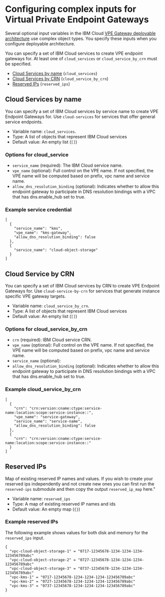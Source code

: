 # Configuring complex inputs for Virtual Private Endpoint Gateways

Several optional input variables in the IBM Cloud [VPE Gateway deployable architecture](https://cloud.ibm.com/catalog#deployable_architecture) use complex object types. You specify these inputs when you configure deployable architecture.

You can specify a set of IBM Cloud services to create VPE endpoint gateways for. At least one of `cloud_services` or `cloud_service_by_crn` must be specified.

- [Cloud Services by name](#cloud-services) (`cloud_services`)
- [Cloud Services by CRN](#cloud-service-by-crn) (`cloud_service_by_crn`)
- [Reserved IPs](#reserved-ips) (`reserved_ips`)

## Cloud Services by name <a name="cloud-services"></a>

You can specify a set of IBM Cloud services by service name to create VPE Endpoint Gateways for. Use `cloud-services` for services that offer general service endpoints.

- Variable name: `cloud_services`.
- Type: A list of objects that represent IBM Cloud services
- Default value: An empty list (`[]`)

### Options for cloud_service

- `service_name` (required): The IBM Cloud service name.
- `vpe_name` (optional): Full control on the VPE name. If not specified, the VPE name will be computed based on prefix, vpc name and service name.
- `allow_dns_resolution_binding` (optional): Indicates whether to allow this endpoint gateway to participate in DNS resolution bindings with a VPC that has dns.enable_hub set to true.

### Example service credential

```hcl
[
  {
    "service_name": "kms",
    "vpe_name": "kms-gateway",
    "allow_dns_resolution_binding": false
  },
  {
    "service_name": "cloud-object-storage"
  }
]
```

## Cloud Service by CRN <a name="cloud-service-by-crn"></a>

You can specify a set of IBM Cloud services by CRN to create VPE Endpoint Gateways for. Use `cloud-service-by-crn` for services that generate instance specific VPE gateway targets.

- Variable name: `cloud_service_by_crn`.
- Type: A list of objects that represent IBM Cloud services
- Default value: An empty list (`[]`)

### Options for cloud_service_by_crn

- `crn` (required): IBM Cloud service CRN.
- `vpe_name` (optional): Full control on the VPE name. If not specified, the VPE name will be computed based on prefix, vpc name and service name.
- `service_name` (optional):
- `allow_dns_resolution_binding` (optional): Indicates whether to allow this endpoint gateway to participate in DNS resolution bindings with a VPC that has dns.enable_hub set to true.

### Example cloud_service_by_crn

```hcl
[
  {
    "crn": "crn:version:cname:ctype:service-name:location:scope:service-instance::",
    "vpe_name": "service-gateway",
    "service_name": "service-name",
    "allow_dns_resolution_binding": false
  },
  {
    "crn": "crn:version:cname:ctype:service-name:location:scope:service-instance::"
  }
]
```

## Reserved IPs <a name="reserved-ips"></a>

Map of existing reserved IP names and values. If you wish to create your reserved ips independently and not create new ones you can first run the `reserved-ips` submodule and then copy the output `reserved_ip_map` here."

- Variable name: `reserved_ips`
- Type: A map of existing reserved IP names and ids
- Default value: An empty map (`{}`)

### Example reserved IPs

The following example shows values for both disk and memory for the `reserved_ips` input.

```hcl
{
  "vpc-cloud-object-storage-1" = "0717-12345678-1234-1234-1234-123456789abc"
  "vpc-cloud-object-storage-2" = "0727-12345678-1234-1234-1234-123456789abc"
  "vpc-cloud-object-storage-3" = "0737-12345678-1234-1234-1234-123456789abc"
  "vpc-kms-1" = "0717-12345678-1234-1234-1234-123456789abc"
  "vpc-kms-2" = "0727-12345678-1234-1234-1234-123456789abc"
  "vpc-kms-3" = "0737-12345678-1234-1234-1234-123456789abc"
}
```
